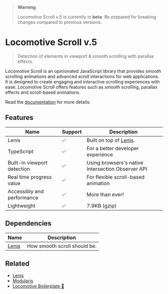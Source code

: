 > **Warning** 
> 
> Locomotive Scroll v.5 is currently in **beta**. Be prepared for breaking changes compared to previous versions.

# Locomotive Scroll v.5

> Detection of elements in viewport & smooth scrolling with parallax effects.

Locomotive Scroll is an opinionated JavaScript library that provides smooth scrolling animations and advanced scroll interactions for web applications. It is designed to create engaging and interactive scrolling experiences with ease. Locomotive Scroll offers features such as smooth scrolling, parallax effects and scroll-based animations.

Read the [documentation](https://scroll.locomotive.ca/docs) for more details.

## Features

| Name                        | Support | Description                                                                                                      |
| --------------------------- | ------- | ---------------------------------------------------------------------------------------------------------------- |
| Lenis                       | ✅      | Built on top of [Lenis](https://github.com/studio-freight/lenis).                       |
| TypeScript                  | ✅      | For a better developer experience                                                                                |
| Built-in viewport detection | ✅      | Using browsers's native Intersection Observer API                                                                |
| Real time progress value    | ✅      | For flexible scroll-based animation                                                                              |
| Accessibly and performance  | ✅      | More than ever!                                                                                                  |
| Lightweight                 | ✅      | 7.9KB (gzip)                                                                                                     |

## Dependencies

| Name                                             | Description                  |
| ------------------------------------------------ | ---------------------------- |
| [Lenis](https://github.com/studio-freight/lenis) | How smooth scroll should be. |

## Related

-   [Lenis](https://github.com/studio-freight/lenis)
-   [Modularjs](https://github.com/modularorg/modularjs)
-   [Locomotive Boilerplate 🚂](https://github.com/locomotivemtl/locomotive-boilerplate)

